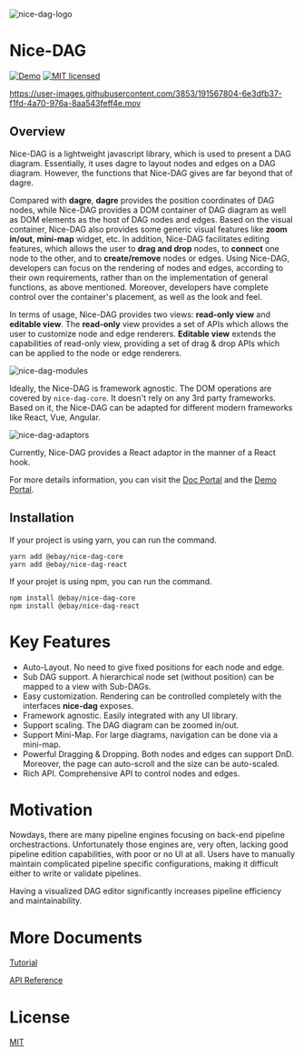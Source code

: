 ![nice-dag-logo](./static/img/logo.svg)

# Nice-DAG

[![Demo](https://img.shields.io/badge/demo-link-orange.svg)](https://opensource.ebay.com/nice-dag/examples/index.html)
[![MIT licensed](https://img.shields.io/badge/license-MIT-blue.svg)](https://github.com/eBay/nice-dag/blob/main/LICENSE.md)

https://user-images.githubusercontent.com/3853/191567804-6e3dfb37-f1fd-4a70-976a-8aa543feff4e.mov

## Overview

Nice-DAG is a lightweight javascript library, which is used to present a DAG diagram. Essentially, it uses dagre to layout nodes and edges on a DAG diagram. However, the functions that Nice-DAG gives are far beyond that of dagre.

Compared with **dagre**, **dagre** provides the position coordinates of DAG nodes, while Nice-DAG provides a DOM container of DAG diagram as well as DOM elements as the host of DAG nodes and edges. Based on the visual container, Nice-DAG also provides some generic visual features like **zoom in/out**, **mini-map** widget, etc. In addition, Nice-DAG facilitates editing features, which allows the user to **drag and drop** nodes, to **connect** one node to the other, and to **create/remove** nodes or edges. Using Nice-DAG, developers can focus on the rendering of nodes and edges, according to their own requirements, rather than on the implementation of general functions, as above mentioned. Moreover, developers have complete control over the container's placement, as well as the look and feel.

In terms of usage, Nice-DAG provides two views: **read-only view** and **editable view**. The **read-only** view provides a set of APIs which allows the user to customize node and edge renderers. **Editable view** extends the capabilities of read-only view, providing a set of drag & drop APIs which can be applied to the node or edge renderers.

![nice-dag-modules](./static/img/nice-dag-modules.png)

Ideally, the Nice-DAG is framework agnostic. The DOM operations are covered by `nice-dag-core`. It doesn't rely on any 3rd party frameworks. Based on it, the Nice-DAG can be adapted for different modern frameworks like React, Vue, Angular.

![nice-dag-adaptors](./static/img/nice-dag-adaptors.png)

Currently, Nice-DAG provides a React adaptor in the manner of a React hook.

For more details information, you can visit the [Doc Portal](https://opensource.ebay.com/nice-dag/) and the [Demo Portal](https://opensource.ebay.com/nice-dag/examples/index.html).

## Installation

If your project is using yarn, you can run the command.

```
yarn add @ebay/nice-dag-core
yarn add @ebay/nice-dag-react
```

If your projet is using npm, you can run the command.

```
npm install @ebay/nice-dag-core
npm install @ebay/nice-dag-react
```

# Key Features

- Auto-Layout. No need to give fixed positions for each node and edge.
- Sub DAG support. A hierarchical node set (without position) can be mapped to a view with Sub-DAGs.
- Easy customization. Rendering can be controlled completely with the interfaces **nice-dag** exposes.
- Framework agnostic. Easily integrated with any UI library.
- Support scaling. The DAG diagram can be zoomed in/out.
- Support Mini-Map. For large diagrams, navigation can be done via a mini-map.
- Powerful Dragging & Dropping. Both nodes and edges can support DnD. Moreover, the page can auto-scroll and the size can be auto-scaled.
- Rich API. Comprehensive API to control nodes and edges.

# Motivation

Nowdays, there are many pipeline engines focusing on back-end pipeline orchestractions. Unfortunately those engines are, very often, lacking good pipeline edition capabilities, with poor or no UI at all. Users have to manually maintain complicated pipeline specific configurations, making it difficult either to write or validate pipelines.

Having a visualized DAG editor significantly increases pipeline efficiency and maintainability.

# More Documents

[Tutorial](https://opensource.ebay.com/nice-dag/docs/intro)

[API Reference](https://opensource.ebay.com/nice-dag/docs/api-ref/)

# License

[MIT](LICENSE.md)

